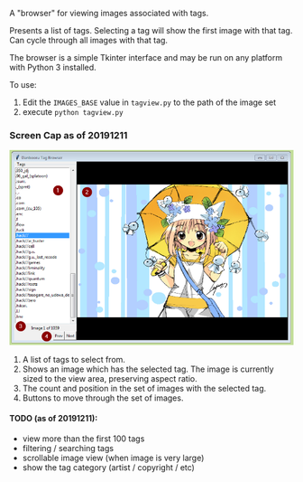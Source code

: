 
A "browser" for viewing images associated with tags.

Presents a list of tags. Selecting a tag will show the first image
with that tag. Can cycle through all images with that tag.

The browser is a simple Tkinter interface and may be run on any platform with Python 3 installed.

To use:
1. Edit the `IMAGES_BASE` value in `tagview.py` to the path of the image set
2. execute `python tagview.py`

### Screen Cap as of 20191211

![annotated screen cap](screencap_anno.png)

1. A list of tags to select from.
2. Shows an image which has the selected tag. The image is currently sized to the view area, preserving aspect ratio.
3. The count and position in the set of images with the selected tag.
4. Buttons to move through the set of images.

#### TODO (as of 20191211):
- view more than the first 100 tags
- filtering / searching tags
- scrollable image view (when image is very large)
- show the tag category (artist / copyright / etc)

